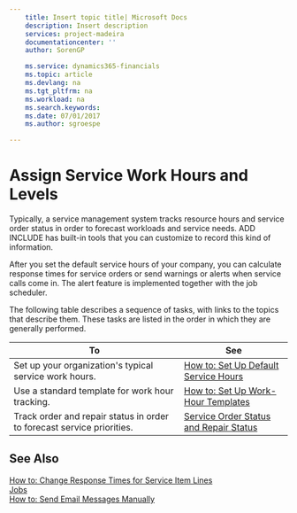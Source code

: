 ```yaml
---
    title: Insert topic title| Microsoft Docs
    description: Insert description
    services: project-madeira
    documentationcenter: ''
    author: SorenGP

    ms.service: dynamics365-financials
    ms.topic: article
    ms.devlang: na
    ms.tgt_pltfrm: na
    ms.workload: na
    ms.search.keywords:
    ms.date: 07/01/2017
    ms.author: sgroespe

---
```

# Assign Service Work Hours and Levels
Typically, a service management system tracks resource hours and service order status in order to forecast workloads and service needs. ADD INCLUDE<!--[!INCLUDE[navnow](../../includes/navnow_md.md)]--> has built-in tools that you can customize to record this kind of information.  
  
 After you set the default service hours of your company, you can calculate response times for service orders or send warnings or alerts when service calls come in. The alert feature is implemented together with the job scheduler.  
  
 The following table describes a sequence of tasks, with links to the topics that describe them. These tasks are listed in the order in which they are generally performed.  
  
|**To**|**See**|  
|------------|-------------|  
|Set up your organization's typical service work hours.|[How to: Set Up Default Service Hours](../how-to-set-up-default-service-hours.md)|  
|Use a standard template for work hour tracking.|[How to: Set Up Work-Hour Templates](../how-to-set-up-work-hour-templates.md)|  
|Track order and repair status in order to forecast service priorities.|[Service Order Status and Repair Status](../service-order-status-and-repair-status.md)|  
  
## See Also  
 [How to: Change Response Times for Service Item Lines](../how-to-change-response-times-for-service-item-lines.md)   
 [Jobs](../jobs.md)   
 [How to: Send Email Messages Manually](../how-to-send-email-messages-manually.md)
